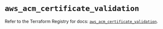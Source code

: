 # `aws_acm_certificate_validation`

Refer to the Terraform Registry for docs: [`aws_acm_certificate_validation`](https://registry.terraform.io/providers/hashicorp/aws/5.38.0/docs/resources/acm_certificate_validation).

